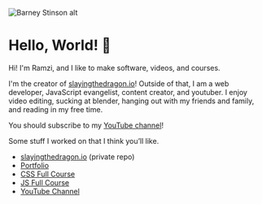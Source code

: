 ![Barney Stinson alt](https://media.giphy.com/media/vTxWtmX2b0oH6/giphy.gif)
# Hello, World! :milky_way:
Hi! I'm Ramzi, and I like to make software, videos, and courses.

I'm the creator of [slayingthedragon.io](https://slayingthedragon.io)! Outside of that, I am a web developer, JavaScript evangelist, content creator, and youtuber. I enjoy video editing, sucking at blender, hanging out with my friends and family, and reading in my free time.

You should subscribe to my [YouTube channel](https://youtube.com/@slayingthedragon)!

Some stuff I worked on that I think you’ll like.
- [slayingthedragon.io](https://slayingthedragon.io) (private repo)
- [Portfolio](https://ramzibach.dev/)
- [CSS Full Course](https://slayingthedragon.io/dashboard/css/introduction)
- [JS Full Course](https://slayingthedragon.io/dashboard/js/javascript-is-everywhere)
- [YouTube Channel](https://youtube.com/@slayingthedragon)
